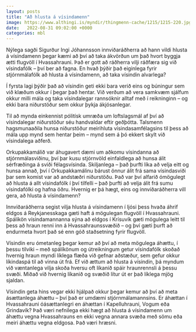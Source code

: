 ```yaml
---
layout: posts
title: "Að hlusta á vísindamenn"
image: https://www.althingi.is/myndir/thingmenn-cache/1215/1215-220.jpg
date:   2022-08-31 09:02:00 +0000
categories: mbl
---
```

Nýlega sagði Sigurður Ingi Jóhannsson innviðaráðherra að hann vildi hlusta á vísindamenn þegar kæmi að því að taka ákvörðun um það hvort byggja ætti flugvöll í Hvassahrauni. Það er gott að ráðherra vilji ráðfæra sig við vísindafólk – því ber að fagna. En hvað þýðir það eiginlega fyrir stjórnmálafólk að hlusta á vísindamenn, að taka vísindin alvarlega?

Í fyrsta lagi þýðir það að vísindin geti ekki bara verið eins og búningur sem við klæðum okkur í þegar það hentar. Við verðum að vera samkvæm sjálfum okkur milli mála og taka vísindalegar rannsóknir alltaf með í reikninginn – og ekki bara niðurstöður sem okkur þykja ákjósanlegar.

Til að mynda einkennist pólitísk umræða um loftslagsmál af því að vísindalegar niðurstöður séu handvaldar eftir geðþótta. Talsmenn hagsmunaaðila hunsa niðurstöður meirihluta vísindasamfélagsins til þess að mála upp mynd sem hentar þeim – mynd sem á þó ekkert skylt við vísindalega aðferð.

Orkupakkamálið var áhugavert dæmi um aðkomu vísindanna að stjórnmálasviðinu, því þar kusu stjórnvöld einfaldlega að hunsa álit sérfræðinga á sviði félagsvísinda. Skiljanlega – það þurfti líka að velja eitt og hunsa annað, því í Orkupakkamálinu bárust önnur álit frá sama vísindasviði þar sem komist var að andstæðri niðurstöðu. Það var því alfarið ómögulegt að hlusta á allt vísindafólk í því tilfelli – það þurfti að velja álit frá sumu vísindafólki og hafna öðru. Hvernig er þá hægt, eins og innviðaráðherra vill gera, að hlusta á vísindamenn?

Innviðaráðherra segist vilja hlusta á vísindamenn í ljósi þess hvaða áhrif eldgos á Reykjanesskaga gæti haft á mögulegan flugvöll í Hvassahrauni. Spálíkön vísindamannanna sýna að eldgos í Krísuvík gæti mögulega leitt til þess að hraun renni inn á Hvassahraunssvæðið – og því gæti þurft að endurmeta hvort það sé enn góð staðsetning fyrir flugvöll.

Vísindin eru ómetanleg þegar kemur að því að meta mögulega áhættu, í þessu tilviki – með spálíkönum og útreikningum getur vísindafólk skoðað hvernig hraun myndi líklega flæða við gefnar aðstæður, sem gefur okkur líkindaspá til að vinna út frá. Ef við ættum að hlusta á vísindin, þá myndum við væntanlega vilja skoða hversu oft líkanið spáir hraunrennsli á þessu svæði. Miðað við hvernig líkanið og svæðið lítur út er það líklega mjög sjaldan.

Vísindin geta hins vegar ekki hjálpað okkur þegar kemur að því að meta ásættanlega áhættu – því það er umdæmi stjórnmálamannsins. Er áhættan í Hvassahrauni óásættanlegri en áhættan í Kapelluhrauni, Vogum eða Grindavík? Það væri nefnilega ekki hægt að hlusta á vísindamenn um áhættu vegna Hvassahrauns en ekki vegna annara svæða með sömu eða meiri áhættu vegna eldgosa. Það væri hræsni.
